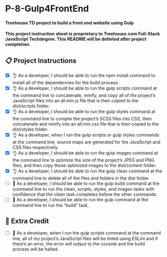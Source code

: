 # P-8-Gulp4FrontEnd
#### Treehouse TD project to build a front end website using Gulp

**This project instruction sheet is proprietary to Treehouse.com Full-Stack JavaScript Techdegree.  This README will be delteted after project completion.**

## :clipboard: Project Instructions
- [X] :ok_hand: As a developer, I should be able to run the npm install command to install all of the dependencies for the build process.
- [X] :ok_hand: As a developer, I should be able to run the gulp scripts command at the command line to concatenate, minify, and copy all of the project’s JavaScript files into an all.min.js file that is then copied to the dist/scripts folder.
- [X] :ok_hand: As a developer, I should be able to run the gulp styles command at the command line to compile the project’s SCSS files into CSS, then concatenate and minify into an all.min.css file that is then copied to the dist/styles folder.
- [X] :ok_hand: As a developer, when I run the gulp scripts or gulp styles commands at the command line, source maps are generated for the JavaScript and CSS files respectively.
- [X] :ok_hand: As a developer, I should be able to run the gulp images command at the command line to optimize the size of the project’s JPEG and PNG files, and then copy those optimized images to the dist/content folder.
- [X] :ok_hand: As a developer, I should be able to run the gulp clean command at the command line to delete all of the files and folders in the dist folder.
- [ ] :nut_and_bolt: As a developer, I should be able to run the gulp build command at the command line to run the clean, scripts, styles, and images tasks with confidence that the clean task completes before the other commands.
- [ ] :nut_and_bolt: As a developer, I should be able to run the gulp command at the command line to run the “build” task.

## :beer: **Extra Credit**
- [ ] :100: As a developer, when I run the gulp scripts command at the command line, all of my project’s JavaScript files will be linted using ESLint and if there’s an error, the error will output to the console and the build process will be halted.
